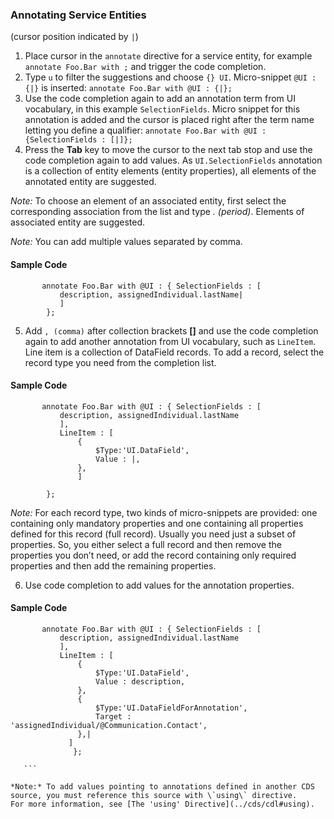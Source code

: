 ### Annotating Service Entities

\(cursor position indicated by `|`\)

1.  Place cursor in the `annotate` directive for a service entity, for example `annotate Foo.Bar with ;` and trigger the code completion.
2.  Type `u` to filter the suggestions and choose `{} UI`. Micro-snippet `@UI : {|}` is inserted: `annotate Foo.Bar with @UI : {|};`
3.  Use the code completion again to add an annotation term from UI vocabulary, in this example `SelectionFields`. Micro snippet for this annotation is added and the cursor is placed right after the term name letting you define a qualifier: `annotate Foo.Bar with @UI : {SelectionFields : [|]};`
4.  Press the **Tab** key to move the cursor to the next tab stop and use the code completion again to add values. As `UI.SelectionFields` annotation is a collection of entity elements \(entity properties\), all elements of the annotated entity are suggested.

*Note:* To choose an element of an associated entity, first select the corresponding association from the list and type *. \(period\)*. Elements of associated entity are suggested.

*Note:* You can add multiple values separated by comma.

#### Sample Code


 ```cds
        annotate Foo.Bar with @UI : { SelectionFields : [
            description, assignedIndividual.lastName|
            ]
         };
   ```

5.  Add `, (comma)` after collection brackets **\[\]** and use the code completion again to add another annotation from UI vocabulary, such as `LineItem`. Line item is a collection of DataField records. To add a record, select the record type you need from the completion list.


#### Sample Code

 ```
        annotate Foo.Bar with @UI : { SelectionFields : [
            description, assignedIndividual.lastName
            ],
            LineItem : [
                {
                    $Type:'UI.DataField',
                    Value : |,
                },
                ]

         };

  ```
*Note:* For each record type, two kinds of micro-snippets are provided: one containing only mandatory properties and one containing all properties defined for this record \(full record\). Usually you need just a subset of properties. So, you either select a full record and then remove the properties you don’t need, or add the record containing only required properties and then add the remaining properties.

6.  Use code completion to add values for the annotation properties.

#### Sample Code

 ```cds
        annotate Foo.Bar with @UI : { SelectionFields : [
            description, assignedIndividual.lastName
            ],
            LineItem : [
                {
                    $Type:'UI.DataField',
                    Value : description,
                },
                {
                    $Type:'UI.DataFieldForAnnotation',
                    Target :  'assignedIndividual/@Communication.Contact',
                },|
              ]
               };

    ```

*Note:* To add values pointing to annotations defined in another CDS source, you must reference this source with \`using\` directive.
For more information, see [The 'using' Directive](../cds/cdl#using).

